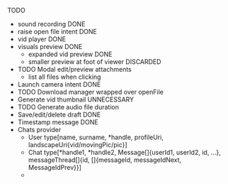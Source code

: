 TODO
<ul>
  <li>sound recording DONE</li>
  <li>raise open file intent DONE</li>
  <li>vid player DONE</li>
  <li>visuals preview DONE
    <ul>
      <li>expanded vid preview DONE</li>
      <li>smaller preview at foot of viewer DISCARDED</li>
    </ul>
  </li>
  <li>TODO Modal edit/preview attachments
    <ul>
      <li>list all files when clicking</li>
    </ul>
  </li>
  <li>Launch camera intent DONE</li>
  <li>TODO Download manager wrapped over openFile</li>
  <li>Generate vid thumbnail UNNECESSARY</li>
  <li>TODO Generate audio file duration</li>
  <li>Save/edit/delete draft DONE</li>
  <li>Timestamp message DONE</li>
  <li>Chats provider
    <ul>
    <li>User type[name, surname, *handle, profileUri, landscapeUri{vid/movingPic/pic}]</li>
    <li>Chat type[*handle1, *handle2, Message[]{userId1, userId2, id, ...}, messageThread[]{id, []{messageId, messageIdNext, MessageIdPrev}}]</li>
    <li></li>
    </ul>
  </li>
</ul>